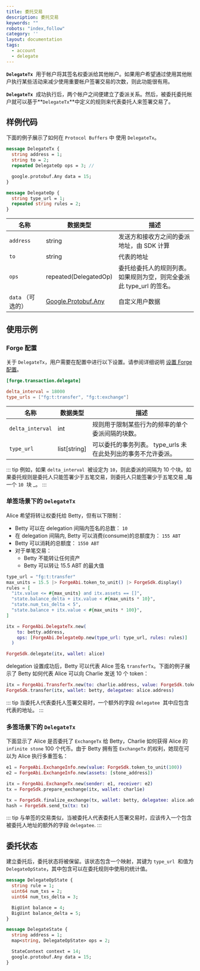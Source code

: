 ```yaml
---
title: 委托交易
description: 委托交易
keywords: ""
robots: "index,follow"
category: ''
layout: documentation
tags:
  - account
  - delegate
---
```


**`DelegateTx`**  用于帐户将其签名权委派给其他帐户。如果用户希望通过使用其他帐户执行某些活动来减少使用重要帐户签署交易的次数，则此功能很有用。

**`DelegateTx`**  成功执行后，两个帐户之间便建立了委派关系。然后，被委托委托帐户就可以基于**`DelegateTx`**中定义的规则来代表委托人来签署交易了。

## 样例代码

下面的例子展示了如何在 `Protocol Buffers` 中 使用 `DelegateTx`。

```protobuf
message DelegateTx {
  string address = 1;
  string to = 2;
  repeated DelegateOp ops = 3; //

  google.protobuf.Any data = 15;
}

message DelegateOp {
  string type_url = 1;
  repeated string rules = 2;
}
```

| 名称              | 数据类型                                                                              | 描述                                                                 |
| ----------------- | ------------------------------------------------------------------------------------- | -------------------------------------------------------------------- |
| `address`         | string                                                                                    | 发送方和接收方之间的委派地址，由 SDK 计算                            |
| `to`              | string                                                                                    | 代表的地址                                                           |
| `ops`             | repeated(DelegatedOp)                                                                   | 委托给委托人的规则列表。如果规则为空，则完全委派此 type_url 的签名。 |
| `data` （可选的） | [Google.Protobuf.Any](https://developers.google.com/protocol-buffers/docs/proto3#any) | 自定义用户数据                                                       |

## 使用示例

### Forge 配置

关于 `DelegateTx`，用户需要在配置中进行以下设置。请参阅详细说明 [设置 Forge 配置](../../../instruction/configuration)。

```toml
[forge.transaction.delegate]

delta_interval = 18000
type_urls = ["fg:t:transfer", "fg:t:exchange"]
```

| 名称             | 数据类型   | 描述                                                          |
| ---------------- | ---------- | ------------------------------------------------------------- |
| `delta_interval` | int       | 规则用于限制某些行为的频率的单个委派间隔的块数。              |
| `type_url`       | list[string] | 可以委托的事务列表。 type_urls 未在此处列出的事务不允许委派。 |

::: tip
例如，如果 `delta_interval`  被设定为 `10`，则此委派的间隔为 10 个块。如果委托规则是委托人只能签署少于五笔交易，则委托人只能签署少于五笔交易 _每一个 `10`  块 _。
:::

### 单签场景下的 `DelegateTx`

Alice 希望将转让权委托给 Betty，但有以下限制：

- Betty 可以在 delegation 间隔内签名的总数： `10`
- 在 delegation 间隔内, Betty 可以消费(consume)的总额度为： `155 ABT`
- Betty 可以消耗的总额度： `1550 ABT`
- 对于单笔交易：
  - Betty 不能转让任何资产
  - Betty 可以转让 15.5 ABT 的最大值

```elixir
type_url = "fg:t:transfer"
max_units = 15.5 |> ForgeAbi.token_to_unit() |> ForgeSdk.display()
rules = [
  "itx.value <= #{max_units} and itx.assets == []",
  "state.balance_delta + itx.value < #{max_units * 10}",
  "state.num_txs_delta < 5",
  "state.balance + itx.value < #{max_units * 100}",
]

itx = ForgeAbi.DelegateTx.new(
    to: betty.address,
    ops: [ForgeAbi.DelegateOp.new(type_url: type_url, rules: rules)]
  )

ForgeSdk.delegate(itx, wallet: alice)
```

delegation 设置成功后，Betty 可以代表 Alice 签名 `transferTx`。下面的例子展示了 Betty 如何代表 Alice 可以向 Charlie 发送 10 个 token：

```elixir
itx = ForgeAbi.TransferTx.new(to: charlie.address, value: ForgeSdk.token_to_unit(10))
ForgeSdk.transfer(itx, wallet: betty, delegatee: alice.address)
```

::: tip
当委托人代表委托人签署交易时，一个额外的字段 `delegatee`  其中应包含代表的地址。
:::

### 多签场景下的 `DelegateTx`

下面显示了 Alice 是否委托了 `ExchangeTx` 给 Betty，Charlie 如何获得 Alice 的 `infinite stone` 100 个代币。由于 Betty 拥有签 `ExchangeTx` 的权利，她现在可以为 Alice 执行多重签名：

```elixir
e1 = ForgeAbi.ExchangeInfo.new(value: ForgeSdk.token_to_unit(100))
e2 = ForgeAbi.ExchangeInfo.new(assets: [stone_address])

itx = ForgeAbi.ExchangeTx.new(sender: e1, receiver: e2)
tx = ForgeSdk.prepare_exchange(itx, wallet: charlie)

tx = ForgeSdk.finalize_exchange(tx, wallet: betty, delegatee: alice.address)
hash = ForgeSdk.send_tx(tx: tx)
```

::: tip
与单签的交易类似，当被委托人代表委托人签署交易时，应该传入一个包含被委托人地址的额外的字段 `delegatee`.
:::

## 委托状态

建立委托后，委托状态将被保留。该状态包含一个映射，其键为 `type_url`  和值为 `DelegateOpState`，其中包含可以在委托规则中使用的统计值。

```protobuf
message DelegateOpState {
  string rule = 1;
  uint64 num_txs = 2;
  uint64 num_txs_delta = 3;

  BigUint balance = 4;
  BigUint balance_delta = 5;
}

message DelegateState {
  string address = 1;
  map<string, DelegateOpState> ops = 2;

  StateContext context = 14;
  google.protobuf.Any data = 15;
}
```

